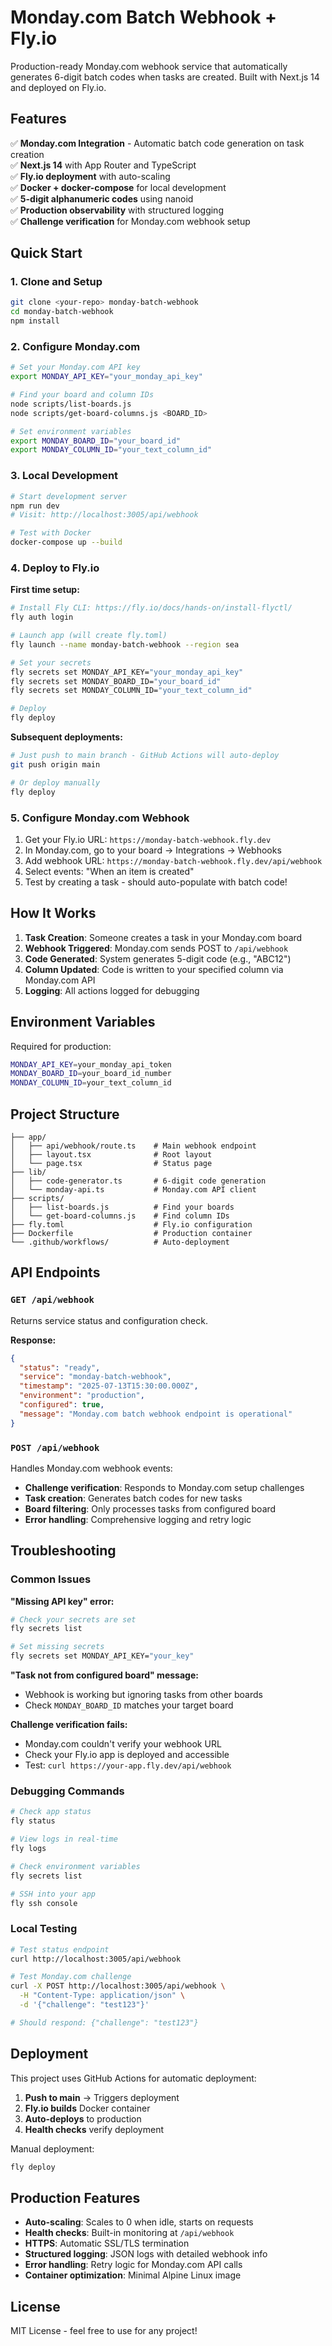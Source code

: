 # Monday.com Batch Webhook + Fly.io

Production-ready Monday.com webhook service that automatically generates 6-digit batch codes when tasks are created. Built with Next.js 14 and deployed on Fly.io.

## Features

✅ **Monday.com Integration** - Automatic batch code generation on task creation  
✅ **Next.js 14** with App Router and TypeScript  
✅ **Fly.io deployment** with auto-scaling  
✅ **Docker + docker-compose** for local development  
✅ **5-digit alphanumeric codes** using nanoid  
✅ **Production observability** with structured logging  
✅ **Challenge verification** for Monday.com webhook setup  

## Quick Start

### 1. Clone and Setup
```bash
git clone <your-repo> monday-batch-webhook
cd monday-batch-webhook
npm install
```

### 2. Configure Monday.com
```bash
# Set your Monday.com API key
export MONDAY_API_KEY="your_monday_api_key"

# Find your board and column IDs
node scripts/list-boards.js
node scripts/get-board-columns.js <BOARD_ID>

# Set environment variables
export MONDAY_BOARD_ID="your_board_id"
export MONDAY_COLUMN_ID="your_text_column_id"
```

### 3. Local Development
```bash
# Start development server
npm run dev
# Visit: http://localhost:3005/api/webhook

# Test with Docker
docker-compose up --build
```

### 4. Deploy to Fly.io

**First time setup:**
```bash
# Install Fly CLI: https://fly.io/docs/hands-on/install-flyctl/
fly auth login

# Launch app (will create fly.toml)
fly launch --name monday-batch-webhook --region sea

# Set your secrets
fly secrets set MONDAY_API_KEY="your_monday_api_key"
fly secrets set MONDAY_BOARD_ID="your_board_id" 
fly secrets set MONDAY_COLUMN_ID="your_text_column_id"

# Deploy
fly deploy
```

**Subsequent deployments:**
```bash
# Just push to main branch - GitHub Actions will auto-deploy
git push origin main

# Or deploy manually
fly deploy
```

### 5. Configure Monday.com Webhook
1. Get your Fly.io URL: `https://monday-batch-webhook.fly.dev`
2. In Monday.com, go to your board → Integrations → Webhooks
3. Add webhook URL: `https://monday-batch-webhook.fly.dev/api/webhook`
4. Select events: "When an item is created"
5. Test by creating a task - should auto-populate with batch code!

## How It Works

1. **Task Creation**: Someone creates a task in your Monday.com board
2. **Webhook Triggered**: Monday.com sends POST to `/api/webhook`
3. **Code Generated**: System generates 5-digit code (e.g., "ABC12")
4. **Column Updated**: Code is written to your specified column via Monday.com API
5. **Logging**: All actions logged for debugging

## Environment Variables

Required for production:

```bash
MONDAY_API_KEY=your_monday_api_token
MONDAY_BOARD_ID=your_board_id_number
MONDAY_COLUMN_ID=your_text_column_id
```

## Project Structure

```
├── app/
│   ├── api/webhook/route.ts    # Main webhook endpoint
│   ├── layout.tsx              # Root layout
│   └── page.tsx                # Status page
├── lib/
│   ├── code-generator.ts       # 6-digit code generation
│   └── monday-api.ts           # Monday.com API client
├── scripts/
│   ├── list-boards.js          # Find your boards
│   └── get-board-columns.js    # Find column IDs
├── fly.toml                    # Fly.io configuration
├── Dockerfile                  # Production container
└── .github/workflows/          # Auto-deployment
```

## API Endpoints

### `GET /api/webhook`
Returns service status and configuration check.

**Response:**
```json
{
  "status": "ready",
  "service": "monday-batch-webhook",
  "timestamp": "2025-07-13T15:30:00.000Z",
  "environment": "production",
  "configured": true,
  "message": "Monday.com batch webhook endpoint is operational"
}
```

### `POST /api/webhook`
Handles Monday.com webhook events:

- **Challenge verification**: Responds to Monday.com setup challenges
- **Task creation**: Generates batch codes for new tasks
- **Board filtering**: Only processes tasks from configured board
- **Error handling**: Comprehensive logging and retry logic

## Troubleshooting

### Common Issues

**"Missing API key" error:**
```bash
# Check your secrets are set
fly secrets list

# Set missing secrets
fly secrets set MONDAY_API_KEY="your_key"
```

**"Task not from configured board" message:**
- Webhook is working but ignoring tasks from other boards
- Check `MONDAY_BOARD_ID` matches your target board

**Challenge verification fails:**
- Monday.com couldn't verify your webhook URL
- Check your Fly.io app is deployed and accessible
- Test: `curl https://your-app.fly.dev/api/webhook`

### Debugging Commands

```bash
# Check app status
fly status

# View logs in real-time
fly logs

# Check environment variables
fly secrets list

# SSH into your app
fly ssh console
```

### Local Testing

```bash
# Test status endpoint
curl http://localhost:3005/api/webhook

# Test Monday.com challenge
curl -X POST http://localhost:3005/api/webhook \
  -H "Content-Type: application/json" \
  -d '{"challenge": "test123"}'

# Should respond: {"challenge": "test123"}
```

## Deployment

This project uses GitHub Actions for automatic deployment:

1. **Push to main** → Triggers deployment
2. **Fly.io builds** Docker container  
3. **Auto-deploys** to production
4. **Health checks** verify deployment

Manual deployment:
```bash
fly deploy
```

## Production Features

- **Auto-scaling**: Scales to 0 when idle, starts on requests
- **Health checks**: Built-in monitoring at `/api/webhook`
- **HTTPS**: Automatic SSL/TLS termination
- **Structured logging**: JSON logs with detailed webhook info
- **Error handling**: Retry logic for Monday.com API calls
- **Container optimization**: Minimal Alpine Linux image

## License

MIT License - feel free to use for any project!
